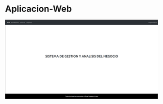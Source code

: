 # Aplicacion-Web

![Aplicacion para la gestion y analisis de un negocio de comida](imgs/interfaces/admin/admin_gnrl.png)
